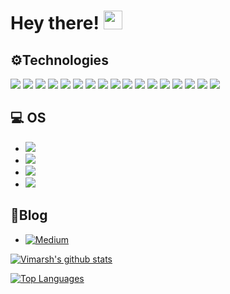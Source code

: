 # Hey there! <img src="https://raw.githubusercontent.com/MartinHeinz/MartinHeinz/master/wave.gif" width="30px">

## ⚙️Technologies
![](https://img.shields.io/badge/JavaScript-323330?style=for-the-badge&logo=javascript&logoColor=F7DF1E)
![](https://img.shields.io/badge/HTML5-E34F26?style=for-the-badge&logo=html5&logoColor=white)
![](https://img.shields.io/badge/CSS3-1572B6?style=for-the-badge&logo=css3&logoColor=white)
![](https://img.shields.io/badge/TypeScript-007ACC?style=for-the-badge&logo=typescript&logoColor=white)
![](https://img.shields.io/badge/Sass-CC6699?style=for-the-badge&logo=sass&logoColor=white)
![](https://img.shields.io/badge/Python-14354C?style=for-the-badge&logo=python&logoColor=white)
![](https://img.shields.io/badge/Express.js-404D59?style=for-the-badge)
![](https://img.shields.io/badge/React-20232A?style=for-the-badge&logo=react&logoColor=61DAFB)
![](	https://img.shields.io/badge/React_Router-CA4245?style=for-the-badge&logo=react-router&logoColor=white)
![](https://img.shields.io/badge/styled--components-DB7093?style=for-the-badge&logo=styled-components&logoColor=white)
![](https://img.shields.io/badge/Redux-593D88?style=for-the-badge&logo=redux&logoColor=white)
![](https://img.shields.io/badge/Flask-000000?style=for-the-badge&logo=flask&logoColor=white)
![](https://img.shields.io/badge/Node.js-43853D?style=for-the-badge&logo=node.js&logoColor=white)
![](https://img.shields.io/badge/Heroku-430098?style=for-the-badge&logo=heroku&logoColor=white)
![](https://img.shields.io/badge/MongoDB-4EA94B?style=for-the-badge&logo=mongodb&logoColor=white)
![](	https://img.shields.io/badge/PostgreSQL-316192?style=for-the-badge&logo=postgresql&logoColor=white)
![](https://img.shields.io/badge/MySQL-00000F?style=for-the-badge&logo=mysql&logoColor=white)

## 💻 OS
- ![](https://img.shields.io/badge/Android-3DDC84?style=for-the-badge&logo=android&logoColor=white)
- ![](https://img.shields.io/badge/iOS-000000?style=for-the-badge&logo=ios&logoColor=white)
- ![](https://img.shields.io/badge/Windows-0078D6?style=for-the-badge&logo=windows&logoColor=white)
- ![](https://img.shields.io/badge/Ubuntu-E95420?style=for-the-badge&logo=ubuntu&logoColor=white)

## 📝Blog
 - [![Medium][medium-icon]][medium]
 
 [![Vimarsh's github stats](https://github-readme-stats.vercel.app/api?username=VimarshThapa&theme=gotham&show_icons=true)](https://github.com/VimarshThapa/VimarshThapa)
 
 [![Top Languages](https://github-readme-stats.vercel.app/api/top-langs/?username=VimarshThapa&theme=gotham)](https://github.com/VimarshThapa/VimarshThapa)

<!-- ICONS -->
[medium-icon]: https://img.shields.io/badge/Medium-12100E?style=for-the-badge&logo=medium&logoColor=white

<!-- Link to social media -->
[medium]: https://thapavimarsh.medium.com
